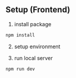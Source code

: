 ## Setup (Frontend)

1. install package

```bash
npm install
```

2. setup environment

3. run local server
```bash
npm run dev
```